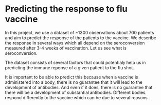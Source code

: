 # Predicting the response to flu vaccine

In this project, we use a dataset of ~1300 observations about 700 patients and aim to predict the response of the patients to the vaccine. We describe the response in several ways which all depend on the seroconversion measured after 3-4 weeks of vaccination. 
Let us see what is seroconversion.  


The dataset consists of several factors that could potentialy help us in predicting the immune reponse of a given patient to the flu shot. 

It is important to be able to predict this because when a vaccine is administered into a body, there is no guarantee that it will lead to the development of antibodies. And even if it does, there is no guarantee that there will be a development of substantial antibodies. Different bodies respond differently to the vaccine which can be due to several reasons.

